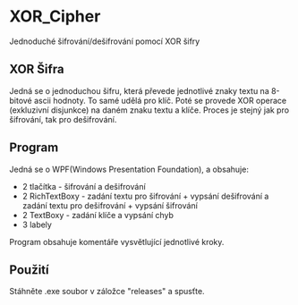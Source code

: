 # XOR_Cipher
Jednoduché šifrování/dešifrování pomocí XOR šifry

## XOR Šifra
Jedná se o jednoduchou šifru, která převede jednotlivé znaky textu na 8-bitové ascii hodnoty. To samé udělá pro klíč. 
Poté se provede XOR operace (exkluzivní disjunkce) na daném znaku textu a klíče.
Proces je stejný jak pro šifrování, tak pro dešifrování.

## Program
Jedná se o WPF(Windows Presentation Foundation), a obsahuje: 
  * 2 tlačítka - šifrování a dešifrování
  * 2 RichTextBoxy - zadání textu pro šifrování + vypsání dešifrování a zadání textu pro dešifrování + vypsání šifrování
  * 2 TextBoxy - zadání klíče a vypsání chyb
  * 3 labely

Program obsahuje komentáře vysvětlující jednotlivé kroky.

## Použití
Stáhněte .exe soubor v záložce "releases" a spusťte.

